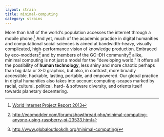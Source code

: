 ```yaml
---
layout: strain
title: minimal-computing
category: strains
---
```


<!-- A 75-100 word paragraph describing the motivation behind these projects -->
More than half of the world's population accesses the internet through a mobile phone.[^1] And yet, much of the academic practice in digital humanities and computational social sciences is aimed at bandwidth-heavy, visually complicated, high-performance vision of knowledge production. Embraced by eco-modders[^2] and by members of the GO::DH community[^3] alike, minimal computing is not just a model for the "developing world." It offers all the possibility of **human technology**, less shiny and more chaotic perhaps than big data or 3-D graphics, but also, in contrast, more broadly accessible, hackable, lasting, portable, and empowered. Our global practice in digital humanities also takes into account computing-scapes marked by racial, cultural, political, hard- & software diversity, and orients itself towards planetary decentering. 


[^1]: [World Internet Project Report 2013](http://www.worldinternetproject.net/?pg=reports#reports)
[^2]: <http://ecomodder.com/forum/showthread.php/minimal-computing-anyone-using-raspberry-pi-23533.html>
[^3]: <http://www.globaloutlookdh.org/minimal-computing/>
